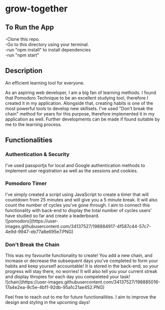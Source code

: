 # grow-together

<h2>To Run the App</h2>
-Clone this repo.<br>
-Go to this directory using your terminal.<br>
-run "npm install" to install dependencies<br>
-run "npm start"<br>

<h2>Description</h2>
An efficient learning tool for everyone.

As an aspiring web developer, I am a big fan of learning methods.
I found that Pomodoro Technique to be an excellent studying tool, therefore I created it in my application.
Alongside that, creating habits is one of the most powerful tools to develop new skillsets.
I've used "Don't break the chain" method for years for this purpose, therefore implemented it in my application as well.
Further developments can be made if found suitable by me to the learning process.

<h2>Functionalities</h2>

<h3>Authentication & Security</h3>
I've used passportjs for local and Google authentication methods to implement user registration as well as the sessions and cookies.

<h3>Pomodoro Timer</h3>
I've simply created a script using JavaScript to create a timer that will countdown from 25 minutes and will give you a 5 minute break. It will also count
the number of cycles you've gone through. I aim to connect this functionality with back-end to display the total number of cycles users' have studied so far
and create a leaderboard.
<br>
![pomodoro](https://user-images.githubusercontent.com/34137527/198884917-4f587c44-57c7-4e9d-9947-eb77a8e695e7.PNG)

<h3>Don't Break the Chain</h3>
This was my favourite functionality to create! You add a new chain, and increase or decrease the subsequent days you've completed to form your habits and
keep yourself accountable! It is stored in the back-end, so your progress will stay there, no worries! It will also tell you your current streak and display
thropies for each day you compeleted your task!
<br>
![chain](https://user-images.githubusercontent.com/34137527/198885016-17a4e2ea-9c5e-4bf1-92db-95a1c21ae452.PNG)

Feel free to reach out to me for future functionalities. I aim to improve the design and styling in the upcoming days!
